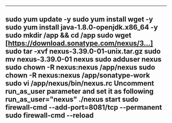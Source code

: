---
sudo yum update -y 
sudo yum install wget -y 
sudo yum install java-1.8.0-openjdk.x86_64 -y 
sudo mkdir /app && cd /app 
sudo wget [https://download.sonatype.com/nexus/3...]
sudo tar -xvf nexus-3.39.0-01-unix.tar.gz 
sudo mv nexus-3.39.0-01 nexus 
sudo adduser nexus 
sudo chown -R nexus:nexus /app/nexus 
sudo chown -R nexus:nexus /app/sonatype-work 
sudo vi /app/nexus/bin/nexus.rc 
Uncomment run_as_user parameter and set it as following run_as_user="nexus" 
./nexus start 
sudo firewall-cmd --add-port=8081/tcp --permanent
sudo firewall-cmd --reload
---